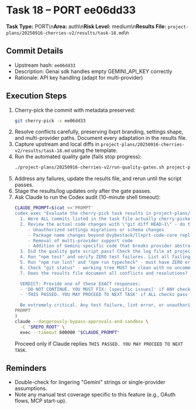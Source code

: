 # Task 18 – PORT ee06dd33

**Task Type:** PORT\n**Area:** auth\n**Risk Level:** medium\n**Results File:** `project-plans/20250916-cherries-v2/results/task-18.md`\n
## Commit Details
- Upstream hash: `ee06dd33`
- Description: Genai sdk handles empty GEMINI_API_KEY correctly
- Rationale: API key handling (adapt for multi-provider)

## Execution Steps
1. Cherry-pick the commit with metadata preserved:
   ```bash
   git cherry-pick -x ee06dd33
   ```
2. Resolve conflicts carefully, preserving llxprt branding, settings shape, and multi-provider paths. Document every adaptation in the results file.
3. Capture upstream and local diffs in `project-plans/20250916-cherries-v2/results/task-18.md` using the template.
4. Run the automated quality gate (fails stop progress):
   ```bash
   ./project-plans/20250916-cherries-v2/run-quality-gates.sh project-plans/20250916-cherries-v2/results/task-18.md
   ```
5. Address any failures, update the results file, and rerun until the script passes.
6. Stage the results/log updates only after the gate passes.
7. Ask Claude to run the Codex audit (10-minute shell timeout):
   ```bash
   CLAUDE_PROMPT=$(cat <<'PROMPT'
   codex exec "Evaluate the cherry-pick task results in project-plans/20250916-cherries-v2/results/task-18.md. Check:
     1. Were ALL commits listed in the task file actually cherry-picked? Use \"git log --oneline -n 1\" to verify. List any missing commits.
     2. Review the actual code changes with \"git diff HEAD~1\" - do they match what the task intended? Check for:
        - Unauthorized settings migrations or schema changes
        - Package name changes beyond @vybestack/llxprt-code-core replacements
        - Removal of multi-provider support code
        - Addition of Gemini-specific code that breaks provider abstraction
     3. Did the quality gate script pass? Check the log file at project-plans/20250916-cherries-v2/.quality-logs/task-18 for any failures.
     4. Run "npm test" and verify ZERO test failures. List all failing tests if any.
     5. Run "npm run lint" and "npm run typecheck" - must have ZERO errors.
     6. Check "git status" - working tree MUST be clean with no uncommitted changes.
     7. Does the results file document all conflicts and resolutions?

     VERDICT: Provide one of these EXACT responses:
     - 'DO NOT CONTINUE. YOU MUST FIX: [specific issues]' if ANY check fails
     - 'THIS PASSED. YOU MAY PROCEED TO NEXT TASK' if ALL checks pass

     Be extremely critical. Any test failure, lint error, or unauthorized change means DO NOT CONTINUE."
   PROMPT
   )
   claude --dangerously-bypass-approvals-and-sandbox \
     -C "$REPO_ROOT" \
     exec --timeout 600000 "$CLAUDE_PROMPT"
   ```
   Proceed only if Claude replies `THIS PASSED. YOU MAY PROCEED TO NEXT TASK`.



## Reminders
- Double-check for lingering "Gemini" strings or single-provider assumptions.
- Note any manual test coverage specific to this feature (e.g., OAuth flows, MCP start-up).
